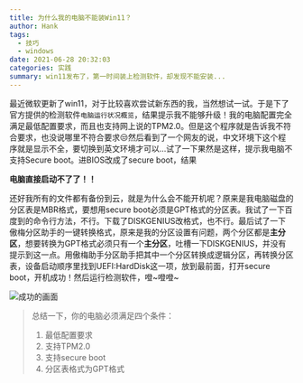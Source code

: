 ```yaml
---
title: 为什么我的电脑不能装Win11？
author: Hank
tags:
  - 技巧
  - windows
date: 2021-06-28 20:32:03
categories: 实践
summary: win11发布了，第一时间装上检测软件，却发现不能安装...
---
```


最近微软更新了win11，对于比较喜欢尝试新东西的我，当然想试一试。于是下了官方提供的检测软件`电脑运行状况概览`，结果提示我不能够升级！我的电脑配置完全满足最低配置要求，而且也支持网上说的TPM2.0。但是这个程序就是告诉我不符合要求，也没说哪里不符合要求😒然后看到了一个网友的说，中文环境下这个程序就是显示不全，要切换到英文环境才可以...试了一下果然是这样，提示我电脑不支持Secure boot。进BIOS改成了secure boot，结果

**电脑直接启动不了了！！**

还好我所有的文件都有备份到云，就是为什么会不能开机呢？原来是我电脑磁盘的分区表是MBR格式，要想用secure boot必须是GPT格式的分区表。我试了一下百度到的命令行方法，不行。下载了DISKGENIUS改格式，也不行。最后试了一下傲梅分区助手的一键转换格式，原来是我的分区设置有问题，两个分区都是**主分区**，想要转换为GPT格式必须只有一个**主分区**，吐槽一下DISKGENIUS，并没有提示到这一点。用傲梅助手分区助手把其中一个分区转换成逻辑分区，再转换分区表，设备启动顺序里找到UEFI:HardDisk这一项，放到最前面，打开secure boot，开机成功！然后运行检测软件，噔~噔噔~

![成功的画面](https://my-picbed.oss-cn-hangzhou.aliyuncs.com/20210628205927.png)

> 总结一下，你的电脑必须满足四个条件：
> 1. 最低配置要求
> 2. 支持TPM2.0
> 3. 支持secure boot
> 4. 分区表格式为GPT格式
